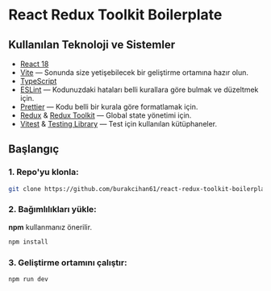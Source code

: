# React Redux Toolkit Boilerplate


## Kullanılan Teknoloji ve Sistemler

- [React 18](https://github.com/facebook/react)
- [Vite](https://vitejs.dev/) — Sonunda size yetişebilecek bir geliştirme ortamına hazır olun.
- [TypeScript](https://github.com/microsoft/TypeScript)
- [ESLint](https://github.com/eslint/eslint) — Kodunuzdaki hataları belli kurallara göre bulmak ve düzeltmek için.
- [Prettier](https://github.com/prettier/prettier) — Kodu belli bir kurala göre formatlamak için.
- [Redux](https://redux.js.org/) & [Redux Toolkit](https://redux-toolkit.js.org/) — Global state yönetimi için.
- [Vitest](https://vitest.dev/) & [Testing Library](https://testing-library.com/) — Test için kullanılan kütüphaneler.

## Başlangıç

### 1. Repo'yu klonla:

```bash
git clone https://github.com/burakcihan61/react-redux-toolkit-boilerplate.git
```

### 2. Bağımlılıkları yükle:

**npm** kullanmanız önerilir.

```bash
npm install
```

### 3. Geliştirme ortamını çalıştır:

```bash
npm run dev
```
